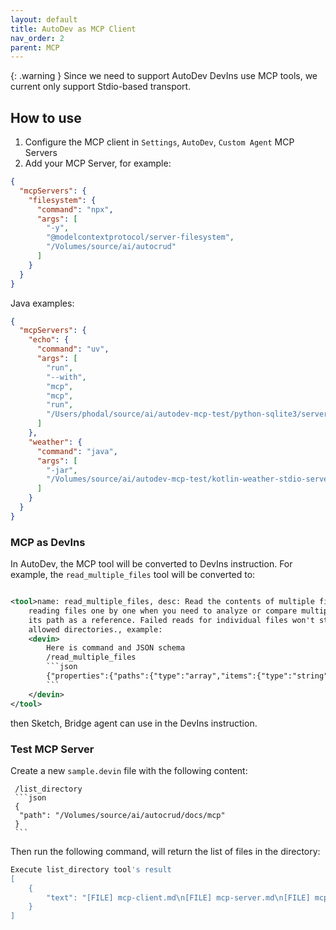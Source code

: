```yaml
---
layout: default
title: AutoDev as MCP Client
nav_order: 2
parent: MCP
---
```


{: .warning }
Since we need to support AutoDev DevIns use MCP tools, we current only support Stdio-based transport.

## How to use

1. Configure the MCP client in `Settings`, `AutoDev`, `Custom Agent` MCP Servers
2. Add your MCP Server, for example:

```json
{
  "mcpServers": {
    "filesystem": {
      "command": "npx",
      "args": [
        "-y",
        "@modelcontextprotocol/server-filesystem",
        "/Volumes/source/ai/autocrud"
      ]
    }
  }
}
```

Java examples:

```json
{
  "mcpServers": {
    "echo": {
      "command": "uv",
      "args": [
        "run",
        "--with",
        "mcp",
        "mcp",
        "run",
        "/Users/phodal/source/ai/autodev-mcp-test/python-sqlite3/server.py"
      ]
    },
    "weather": {
      "command": "java",
      "args": [
        "-jar",
        "/Volumes/source/ai/autodev-mcp-test/kotlin-weather-stdio-server/build/libs/weather-stdio-server-0.1.0-all.jar"
      ]
    }
  }
}
```

### MCP as DevIns

In AutoDev, the MCP tool will be converted to DevIns instruction. For example, the `read_multiple_files` tool will be
converted to:

```xml

<tool>name: read_multiple_files, desc: Read the contents of multiple files simultaneously. This is more efficient than
    reading files one by one when you need to analyze or compare multiple files. Each file's content is returned with
    its path as a reference. Failed reads for individual files won't stop the entire operation. Only works within
    allowed directories., example:
    <devin>
        Here is command and JSON schema
        /read_multiple_files
        ```json
        {"properties":{"paths":{"type":"array","items":{"type":"string"}}},"required":["paths"]}
        ```
    </devin>
</tool>
```

then Sketch, Bridge agent can use in the DevIns instruction.

### Test MCP Server

Create a new `sample.devin` file with the following content:

     /list_directory
     ```json
     {
      "path": "/Volumes/source/ai/autocrud/docs/mcp"
     }
     ```

Then run the following command, will return the list of files in the directory:

```bash
Execute list_directory tool's result
[
    {
        "text": "[FILE] mcp-client.md\n[FILE] mcp-server.md\n[FILE] mcp.md"
    }
]
```
